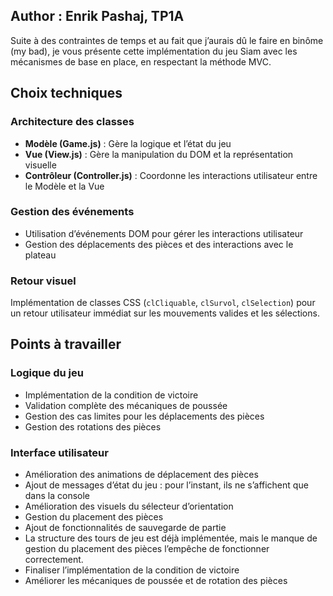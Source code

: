 ## Author : Enrik Pashaj, TP1A

Suite à des contraintes de temps et au fait que j’aurais dû le faire en binôme (my bad), je vous présente cette implémentation du jeu Siam avec les mécanismes de base en place, en respectant la méthode MVC.  

## Choix techniques

### Architecture des classes
- **Modèle (Game.js)** : Gère la logique et l’état du jeu  
- **Vue (View.js)** : Gère la manipulation du DOM et la représentation visuelle  
- **Contrôleur (Controller.js)** : Coordonne les interactions utilisateur entre le Modèle et la Vue  

### Gestion des événements
- Utilisation d’événements DOM pour gérer les interactions utilisateur  
- Gestion des déplacements des pièces et des interactions avec le plateau  

### Retour visuel
Implémentation de classes CSS (`clCliquable`, `clSurvol`, `clSelection`) pour un retour utilisateur immédiat sur les mouvements valides et les sélections.

## Points à travailler

### Logique du jeu
- Implémentation de la condition de victoire  
- Validation complète des mécaniques de poussée  
- Gestion des cas limites pour les déplacements des pièces  
- Gestion des rotations des pièces  

### Interface utilisateur
- Amélioration des animations de déplacement des pièces  
- Ajout de messages d’état du jeu : pour l’instant, ils ne s’affichent que dans la console  
- Amélioration des visuels du sélecteur d’orientation  
- Gestion du placement des pièces  
- Ajout de fonctionnalités de sauvegarde de partie  
- La structure des tours de jeu est déjà implémentée, mais le manque de gestion du placement des pièces l’empêche de fonctionner correctement.  
- Finaliser l’implémentation de la condition de victoire  
- Améliorer les mécaniques de poussée et de rotation des pièces  

  


